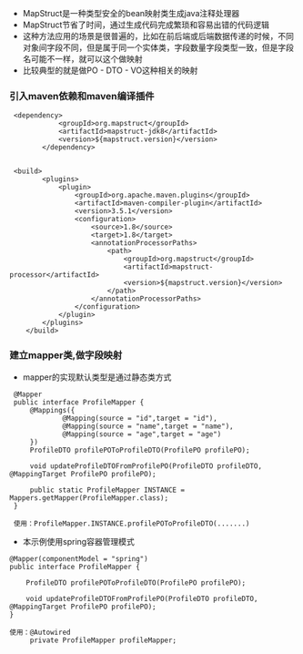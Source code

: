 - MapStruct是一种类型安全的bean映射类生成java注释处理器
- MapStruct节省了时间，通过生成代码完成繁琐和容易出错的代码逻辑
- 这种方法应用的场景是很普遍的，比如在前后端或后端数据传递的时候，不同对象间字段不同，但是属于同一个实体类，字段数量字段类型一致，但是字段名可能不一样，就可以这个做映射
- 比较典型的就是做PO - DTO - VO这种相关的映射

### 引入maven依赖和maven编译插件
```text
 <dependency>
            <groupId>org.mapstruct</groupId>
            <artifactId>mapstruct-jdk8</artifactId>
            <version>${mapstruct.version}</version>
        </dependency>


 <build>
        <plugins>
            <plugin>
                <groupId>org.apache.maven.plugins</groupId>
                <artifactId>maven-compiler-plugin</artifactId>
                <version>3.5.1</version>
                <configuration>
                    <source>1.8</source>
                    <target>1.8</target>
                    <annotationProcessorPaths>
                        <path>
                            <groupId>org.mapstruct</groupId>
                            <artifactId>mapstruct-processor</artifactId>
                            <version>${mapstruct.version}</version>
                        </path>
                    </annotationProcessorPaths>
                </configuration>
            </plugin>
        </plugins>
    </build>
```

### 建立mapper类,做字段映射
- mapper的实现默认类型是通过静态类方式
```text
 @Mapper
 public interface ProfileMapper {
     @Mappings({
             @Mapping(source = "id",target = "id"),
             @Mapping(source = "name",target = "name"),
             @Mapping(source = "age",target = "age")
     })
     ProfileDTO profilePOToProfileDTO(ProfilePO profilePO);
 
     void updateProfileDTOFromProfilePO(ProfileDTO profileDTO, @MappingTarget ProfilePO profilePO);
     
     public static ProfileMapper INSTANCE = Mappers.getMapper(ProfileMapper.class);
 }
 
 使用：ProfileMapper.INSTANCE.profilePOToProfileDTO(.......)
```
- 本示例使用spring容器管理模式
```text
@Mapper(componentModel = "spring")
public interface ProfileMapper {

    ProfileDTO profilePOToProfileDTO(ProfilePO profilePO);

    void updateProfileDTOFromProfilePO(ProfileDTO profileDTO, @MappingTarget ProfilePO profilePO);
}

使用：@Autowired 
     private ProfileMapper profileMapper;

```